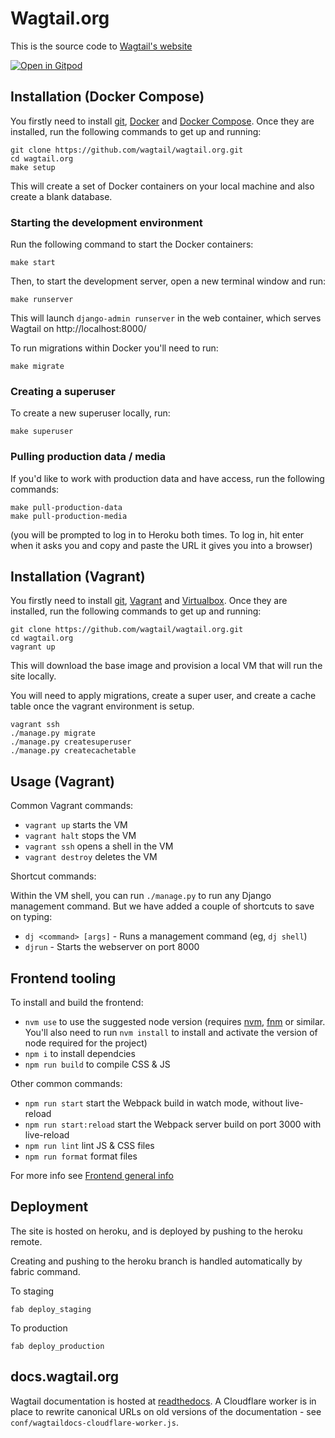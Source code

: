 # Wagtail.org

This is the source code to [Wagtail's website](https://wagtail.org)

[![Open in Gitpod](https://gitpod.io/button/open-in-gitpod.svg)](https://gitpod.io/#https://github.com/wagtail/wagtail.org)

## Installation (Docker Compose)

You firstly need to install [git](https://git-scm.com), [Docker](https://docs.docker.com/get-docker/) and [Docker Compose](https://docs.docker.com/compose/install/). Once they are installed, run the following commands to get up and running:

```
git clone https://github.com/wagtail/wagtail.org.git
cd wagtail.org
make setup
```

This will create a set of Docker containers on your local machine and also create a blank database.

### Starting the development environment

Run the following command to start the Docker containers:

```
make start
```

Then, to start the development server, open a new terminal window and run:

```
make runserver
```

This will launch `django-admin runserver` in the web container, which serves Wagtail on http://localhost:8000/

To run migrations within Docker you'll need to run:

```
make migrate
```

### Creating a superuser

To create a new superuser locally, run:

```
make superuser
```

### Pulling production data / media

If you'd like to work with production data and have access, run the following commands:

```
make pull-production-data
make pull-production-media
```

(you will be prompted to log in to Heroku both times. To log in, hit enter when it asks you and copy and paste the URL it gives you into a browser)

## Installation (Vagrant)

You firstly need to install [git](https://git-scm.com), [Vagrant](https://www.vagrantup.com/) and [Virtualbox](https://www.virtualbox.org/). Once they are installed, run the following commands to get up and running:

```
git clone https://github.com/wagtail/wagtail.org.git
cd wagtail.org
vagrant up
```

This will download the base image and provision a local VM that will run the site locally.

You will need to apply migrations, create a super user, and create a cache table once the vagrant environment is setup.

```
vagrant ssh
./manage.py migrate
./manage.py createsuperuser
./manage.py createcachetable
```

## Usage (Vagrant)

Common Vagrant commands:

-   `vagrant up` starts the VM
-   `vagrant halt` stops the VM
-   `vagrant ssh` opens a shell in the VM
-   `vagrant destroy` deletes the VM

Shortcut commands:

Within the VM shell, you can run `./manage.py` to run any Django management command. But we have added a couple of shortcuts to save on typing:

-   `dj <command> [args]` - Runs a management command (eg, `dj shell`)
-   `djrun` - Starts the webserver on port 8000

## Frontend tooling

To install and build the frontend:

-   `nvm use` to use the suggested node version (requires [nvm](https://github.com/nvm-sh/nvm), [fnm](https://github.com/Schniz/fnm) or similar. You'll also need to run `nvm install` to install and activate the version of node required for the project)
-   `npm i` to install dependcies
-   `npm run build` to compile CSS & JS

Other common commands:

-   `npm run start` start the Webpack build in watch mode, without live-reload
-   `npm run start:reload` start the Webpack server build on port 3000 with live-reload
-   `npm run lint` lint JS & CSS files
-   `npm run format` format files

For more info see [Frontend general info](docs/frontend/general-info.md)

## Deployment

The site is hosted on heroku, and is deployed by pushing to the heroku remote.

Creating and pushing to the heroku branch is handled automatically by fabric command.

To staging

`fab deploy_staging`

To production

`fab deploy_production`

## docs.wagtail.org

Wagtail documentation is hosted at [readthedocs](https://readthedocs.org/). A Cloudflare worker is in place to rewrite canonical URLs on old versions of the documentation - see `conf/wagtaildocs-cloudflare-worker.js`.

